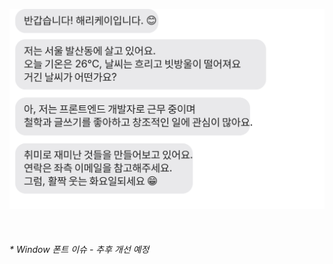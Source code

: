 ![chat_svg](https://raw.githubusercontent.com/jinyoung4478/jinyoung4478/main/chat.svg)

</br>

###### \* Window 폰트 이슈 - 추후 개선 예정
